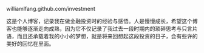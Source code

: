 williamlfang.github.com/investment

这是个人博客，记录我在做金融投资时的经验与感悟。人是慢慢成长，希望这个博客也能够逐渐走向成熟，因为它不仅记录了我过去一段时期内的琐碎思考与只言片语，而且还承载着我的小小的梦想，就是将来回想起这段投资的日子，会有些许的美好的回忆在里面。
